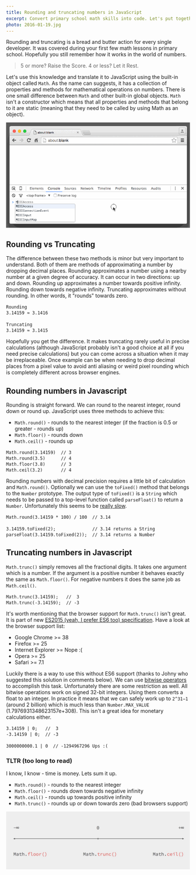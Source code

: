 ```yaml
---
title: Rounding and truncating numbers in JavaScript
excerpt: Convert primary school math skills into code. Let's put together all that we know about rounding and truncating numbers in JavaScript.
photo: 2016-01-19.jpg
---
```


Rounding and truncating is a bread and butter action for every single developer. It was covered during your first few math lessons in primary school. Hopefully you still remember how it works in the world of numbers.

> 5 or more? Raise the Score.
> 4 or less? Let it Rest.

Let's use this knowledge and translate it to JavaScript using the built-in object called `Math`. As the name can suggests, it has a collection of properties and methods for mathematical operations on numbers. There is one small difference between `Math` and other built-in global objects. `Math` isn't a constructor which means that all properties and methods that belong to it are static (meaning that they need to be called by using Math as an object).

![Math Object in Google Chrome Console](/photos/2016-01-19-1.gif)

## Rounding vs Truncating

The difference between these two methods is minor but very important to understand. Both of them are methods of approximating a number by dropping decimal places. Rounding approximates a number using a nearby number at a given degree of accuracy. It can occur in two directions: up and down. Rounding up approximates a number towards positive infinity. Rounding down towards negative infinity. Truncating approximates without rounding. In other words, it "rounds" towards zero.

```
Rounding
3.14159 ≈ 3.1416

Truncating
3.14159 ≈ 3.1415
```

Hopefully you get the difference. It makes truncating rarely useful in precise calculations (although JavaScript probably isn't a good choice at all if you need precise calculations) but you can come across a situation when it may be irreplaceable. Once example can be when needing to drop decimal places from a pixel value to avoid anti aliasing or weird pixel rounding which is completely different across browser engines.

## Rounding numbers in Javascript

Rounding is straight forward. We can round to the nearest integer, round down or round up. JavaScript uses three methods to achieve this:

- `Math.round()` - rounds to the nearest integer (if the fraction is 0.5 or greater - rounds up)
- `Math.floor()` - rounds down
- `Math.ceil()` - rounds up

```
Math.round(3.14159)  // 3
Math.round(3.5)      // 4
Math.floor(3.8)      // 3
Math.ceil(3.2)       // 4
```

Rounding numbers with decimal precision requires a little bit of calculation and `Math.round()`. Optionally we can use the `toFixed()` method that belongs to the `Number` prototype. The output type of `toFixed()` is a `String` which needs to be passed to a top-level function called `parseFloat()` to return a `Number`. Unfortunately this seems to be [really slow](http://jsperf.com/rounding-methods-in-javascript).

```
Math.round(3.14159 * 100) / 100  // 3.14

3.14159.toFixed(2);              // 3.14 returns a String
parseFloat(3.14159.toFixed(2));  // 3.14 returns a Number
```

## Truncating numbers in Javascript

`Math.trunc()` simply removes all the fractional digits. It takes one argument which is a number. If the argument is a positive number it behaves exactly the same as `Math.floor()`. For negative numbers it does the same job as `Math.ceil()`.

```
Math.trunc(3.14159);   //  3
Math.trunc(-3.14159);  // -3
```

It's worth mentioning that the browser support for `Math.trunc()` isn't great. It is part of new [ES2015 (yeah, I prefer ES6 too) specification](http://www.ecma-international.org/ecma-262/6.0/#sec-math.trunc). Have a look at the browser support list:

- Google Chrome >= 38
- Firefox >= 25
- Internet Explorer >= Nope :(
- Opera >= 25
- Safari >= 7.1

Luckily there is a way to use this without ES6 support (thanks to Johny who suggested this solution in comments below). We can use [bitwise operators](https://developer.mozilla.org/en/docs/Web/JavaScript/Reference/Operators/Bitwise_Operators) to accomplish this task. Unfortunately there are some restriction as well. All bitwise operations work on signed 32-bit integers. Using them converts a float to an integer. In practice it means that we can safely work up to `2^31−1` (around 2 billion) which is much less than `Number.MAX_VALUE` (1.7976931348623157e+308). This isn't a great idea for monetary calculations either.

```
3.14159 | 0;   //  3
-3.14159 | 0;  // -3

3000000000.1 | 0  // -1294967296 Ups :(
```

### TLTR (too long to read)

I know, I know - time is money. Lets sum it up.

- `Math.round()` - rounds to the nearest integer
- `Math.floor()` - rounds down towards negative infinity
- `Math.ceil()` - rounds up towards positive infinity
- `Math.trunc()` - rounds up or down towards zero (bad browsers support)

![Math.floor() & Math.ceil() & Math.trunc() on timeline](/photos/2016-01-19-2.jpg)
